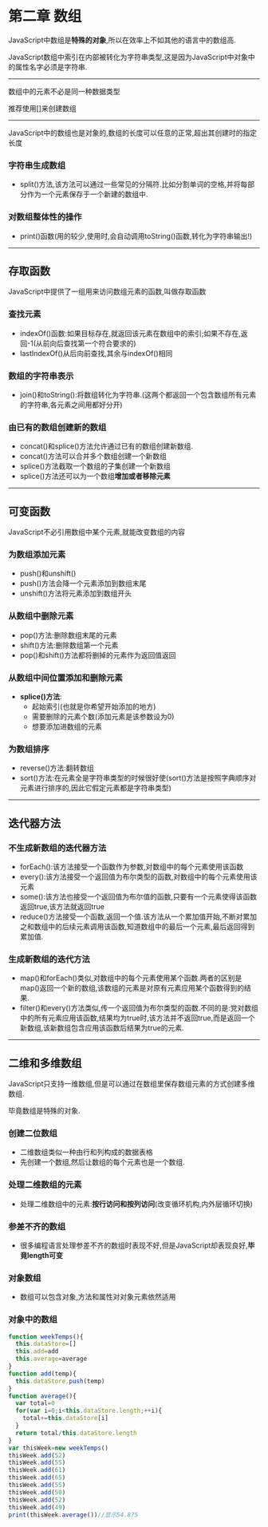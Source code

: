 # 第二章 数组

JavaScript中数组是**特殊的对象**,所以在效率上不如其他的语言中的数组高. 

JavaScript数组中索引在内部被转化为字符串类型,这是因为JavaScript中对象中的属性名字必须是字符串.

***

数组中的元素不必是同一种数据类型

推荐使用[]来创建数组

***

JavaScript中的数组也是对象的,数组的长度可以任意的正常,超出其创建时的指定长度

### 字符串生成数组

- split()方法,该方法可以通过一些常见的分隔符.比如分割单词的空格,并将每部分作为一个元素保存于一个新建的数组中.

### 对数组整体性的操作

- print()函数(用的较少,使用时,会自动调用toString()函数,转化为字符串输出!)

***

## 存取函数

JavaScript中提供了一组用来访问数组元素的函数,叫做存取函数

### 查找元素

- indexOf()函数:如果目标存在,就返回该元素在数组中的索引;如果不存在,返回-1(从前向后查找第一个符合要求的)
- lastIndexOf()从后向前查找,其余与indexOf()相同

### 数组的字符串表示

- join()和toString():将数组转化为字符串.(这两个都返回一个包含数组所有元素的字符串,各元素之间用都好分开)

### 由已有的数组创建新的数组

- concat()和splice()方法允许通过已有的数组创建新数组.
- concat()方法可以合并多个数组创建一个新数组
- splice()方法截取一个数组的子集创建一个新数组
- splice()方法还可以为一个数组**增加或者移除元素**

***

## 可变函数

JavaScript不必引用数组中某个元素,就能改变数组的内容

### 为数组添加元素

- push()和unshift()
- push()方法会降一个元素添加到数组末尾
- unshift()方法将元素添加到数组开头

### 从数组中删除元素

- pop()方法:删除数组末尾的元素
- shift()方法:删除数组第一个元素
- pop()和shift()方法都将删掉的元素作为返回值返回

### 从数组中间位置添加和删除元素

- **splice()方法**:
  - 起始索引(也就是你希望开始添加的地方)
  - 需要删除的元素个数(添加元素是该参数设为0)
  - 想要添加进数组的元素

### 为数组排序

- reverse()方法:翻转数组
- sort()方法:在元素全是字符串类型的时候很好使(sort()方法是按照字典顺序对元素进行排序的,因此它假定元素都是字符串类型)

***

## 迭代器方法

### 不生成新数组的迭代器方法

- forEach():该方法接受一个函数作为参数,对数组中的每个元素使用该函数
- every():该方法接受一个返回值为布尔类型的函数,对数组中的每个元素使用该元素
- some():该方法也接受一个返回值为布尔值的函数,只要有一个元素使得该函数返回true,该方法就返回true
- reduce()方法接受一个函数,返回一个值.该方法从一个累加值开始,不断对累加之和数组中的后续元素调用该函数,知道数组中的最后一个元素,最后返回得到累加值.

### 生成新数组的迭代方法

- map()和forEach()类似,对数组中的每个元素使用某个函数.两者的区别是map()返回一个新的数组,该数组的元素是对原有元素应用某个函数得到的结果.
- filter()和every()方法类似,传一个返回值为布尔类型的函数.不同的是:党对数组中的所有元素应用该函数,结果均为true时,该方法并不返回true,而是返回一个新数组,该新数组包含应用该函数后结果为true的元素.

***

## 二维和多维数组

JavaScript只支持一维数组,但是可以通过在数组里保存数组元素的方式创建多维数组.

毕竟数组是特殊的对象.

### 创建二位数组

- 二维数组类似一种由行和列构成的数据表格
- 先创建一个数组,然后让数组的每个元素也是一个数组.

### 处理二维数组的元素

- 处理二维数组中的元素:**按行访问和按列访问**(改变循环机构,内外层循环切换)

### 参差不齐的数组

- 很多编程语言处理参差不齐的数组时表现不好,但是JavaScript却表现良好,**毕竟length可变**

### 对象数组

- 数组可以包含对象,方法和属性对对象元素依然适用

### 对象中的数组

```javascript
function weekTemps(){
  this.dataStore=[]
  this.add=add
  this.average=average
}
function add(temp){
  this.dataStore.push(temp)
}
function average(){
  var total=0
  for(var i=0;i<this.dataStore.length;++i){
    total+=this.dataStore[i]
  }
  return total/this.dataStore.length
}
var thisWeek=new weekTemps()
thisWeek.add(52)
thisWeek.add(55)
thisWeek.add(61)
thisWeek.add(65)
thisWeek.add(55)
thisWeek.add(50)
thisWeek.add(52)
thisWeek.add(49)
print(thisWeek.average())//显示54.875
```

